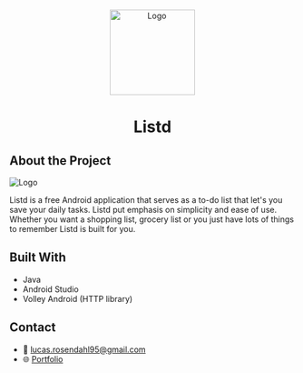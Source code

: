 <br />
<p align="center">
  <a href="#">
    <img src="https://github.com/Luchkiin/listd_v2/blob/master/images/listd-logo.png" alt="Logo" width="150" height="150">
  </a>
  <h1 align="center">Listd</h1>
</p>

## About the Project

<img src="https://github.com/Luchkiin/listd_v2/blob/master/images/listd-v2-project-overview.png" alt="Logo" width="Auto" height="Auto">

Listd is a free Android application that serves as a to-do list that let's you save your daily tasks. Listd put emphasis on simplicity and ease of use. Whether you want a shopping list, grocery list or you just have lots of things to remember Listd is built for you.



## Built With
* Java
* Android Studio
* Volley Android (HTTP library)

## Contact
* :email: <a href="mailto:lucas.rosendahl95@gmail.com">lucas.rosendahl95@gmail.com</a>
* :globe_with_meridians: <a href="https://lucasrosendahl.com" target="_blank">Portfolio</a>
